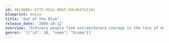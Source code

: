 ```yaml
---
id: 46c368bc-67f5-45e2-96bf-5dc45d7e11dc
blueprint: movie
title: 'Out of the Blue'
release_date: '2006-10-12'
overview: 'Ordinary people find extraordinary courage in the face of madness. On 13–14 November 1990 that madness came to Aramoana, a small New Zealand seaside town, in the form of a lone gunman with a high-powered semi-automatic rifle. As he stalked his victims the terrified and confused residents were trapped for 24 hours while a handful of under-resourced and under-armed local policemen risked their lives trying to find him and save the survivors. Based on true events.'
genres: '[{"id": 18, "name": "Drama"}]'
---
```

